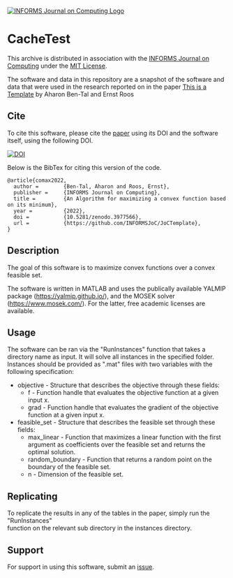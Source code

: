 [![INFORMS Journal on Computing Logo](https://INFORMSJoC.github.io/logos/INFORMS_Journal_on_Computing_Header.jpg)](https://pubsonline.informs.org/journal/ijoc)

# CacheTest

This archive is distributed in association with the [INFORMS Journal on
Computing](https://pubsonline.informs.org/journal/ijoc) under the [MIT License](LICENSE).

The software and data in this repository are a snapshot of the software and data
that were used in the research reported on in the paper 
[This is a Template](https://doi.org/10.1287/ijoc.2019.0934) by Aharon Ben-Tal and Ernst Roos

## Cite

To cite this software, please cite the [paper](https://doi.org/10.1287/ijoc.2019.0934) using its DOI and the software itself, using the following DOI.

[![DOI](https://zenodo.org/badge/285853815.svg)](https://zenodo.org/badge/latestdoi/285853815)

Below is the BibTex for citing this version of the code.

```
@article{comax2022,
  author =        {Ben-Tal, Aharon and Roos, Ernst},
  publisher =     {INFORMS Journal on Computing},
  title =         {An Algorithm for maximizing a convex function based on its minimum},
  year =          {2022},
  doi =           {10.5281/zenodo.3977566},
  url =           {https://github.com/INFORMSJoC/JoCTemplate},
}  
```

## Description

The goal of this software is to maximize convex functions over a convex feasible set.

The software is written in MATLAB and uses the publically available YALMIP package 
(https://yalmip.github.io/), and the MOSEK solver (https://www.mosek.com/). For the latter,
free academic licenses are available.

## Usage

The software can be ran via the "RunInstances" function that takes a directory name as
input. It will solve all instances in the specified folder. Instances should be provided
as ".mat" files with two variables with the following specification:
* objective - Structure that describes the objective through these fields:
  * f         - Function handle that evaluates the objective function at a given input x.
  * grad      - Function handle that evaluates the gradient of the objective function at a given input x.
* feasible_set - Structure that describes the feasible set through these fields:
  * max_linear        - Function that maximizes a linear function with the first argument as coefficients over the feasible set and returns the optimal solution. 
  * random_boundary   - Function that returns a random point on the boundary of the feasible set.
  * n                 - Dimension of the feasible set.
  
## Replicating

To replicate the results in any of the tables in the paper, simply run the "RunInstances"  
function on the relevant sub directory in the instances directory.

## Support

For support in using this software, submit an
[issue](https://github.com/tkralphs/JoCTemplate/issues/new).
